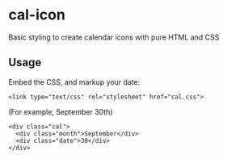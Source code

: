 # cal-icon
Basic styling to create calendar icons with pure HTML and CSS

## Usage
Embed the CSS, and markup your date:

```<link type="text/css" rel="stylesheet" href="cal.css">```

(For example, September 30th)
```
<div class="cal">
  <div class="month">September</div>
  <div class="date">30</div>
</div>
```
